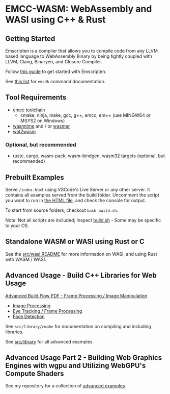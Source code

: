 # EMCC-WASM: WebAssembly and WASI using C++ & Rust

## Getting Started

Emscripten is a compiler that allows you to compile code from any LLVM based language to WebAssembly Binary by being tightly coupled with LLVM, Clang, Binaryen, and Closure Compiler.

Follow [this guide](https://emscripten.org/docs/getting_started/Tutorial.html#running-emscripten) to get started with Emscripten.

See [this list](https://emscripten.org/docs/tools_reference/emsdk.html#command-line-syntax) for `emsdk` command documentation.

## Tool Requirements

- [emcc toolchain](https://emscripten.org/docs/getting_started/downloads.html#sdk-download-and-install)
  - cmake, ninja, make, gcc, g++, emcc, em++ (use MINGW64 or MSYS2 on Windows)
- [wasmtime](https://wasmtime.dev/) and / or [wasmer](https://docs.wasmer.io/install)
- [wat2wasm](https://github.com/WebAssembly/wabt/releases)

### Optional, but recommended

- rustc, cargo, wasm-pack, wasm-bindgen, wasm32 targets (optional, but recommended)

## Prebuilt Examples

Serve `/index.html` using VSCode's Live Server or any other server. It contains all examples served from the build folder. Uncomment the script you want to run in [the HTML file](./index.html), and check the console for output.

To start from source folders, checkout `bash build.sh`.

Note: Not all scripts are included; Inspect [build.sh](./build.sh) - Some may be specific to your OS.

## Standalone WASM or WASI using Rust or C

See the [src/wasi README](src/wasi/README.md) for more information on WASI, and using Rust with WASM / WASI.

## Advanced Usage - Build C++ Libraries for Web Usage

[Advanced Build Flow PDF - Frame Processing / Image Manipulation](src/library/documentation/emcc.pdf)

- [Image Processing](src/library/htmlTestOpenCV/ocv.cpp)
- [Eye Tracking / Frame Processing](src/library/frameProcessing/trackImproved.cpp)
- [Face Detection](src/library/htmlTestDlib/test.cpp)

See `src/library/cmake` for documentation on compiling and including libraries.

See [src/library](src/library/README.md) for all advanced examples.

## Advanced Usage Part 2 - Building Web Graphics Engines with wgpu and Utilizing WebGPU's Compute Shaders

See my repository for a collection of [advanced examples](https://github.com/nathanpotter17/wgpu-computing/tree/main)
